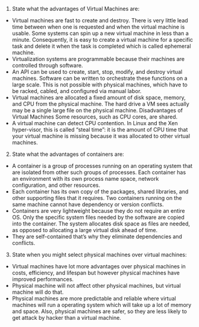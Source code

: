 1. State what the advantages of Virtual Machines are:
- Virtual machines are fast to create and destroy. There is very little lead time between when one is requested and when the virtual machine is usable. Some systems can spin up a new virtual machine in less than a minute. Consequently, it is easy to create a virtual machine for a specific task and delete it when the task is completed which is called ephemeral machine.
- Virtualization systems are programmable because their machines are controlled through software.
- An API can be used to create, start, stop, modify, and destroy virtual machines. Software can be written to orchestrate these functions on a large scale. This is not possible with physical machines, which have to be racked, cabled, and configured via manual labor.
- Virtual machines are allocated a fixed amount of disk space, memory, and CPU from the physical machine. The hard drive a VM sees actually may be a single large file on the physical machine. Disadvantages of Virtual Machines Some resources, such as CPU cores, are shared.
- A virtual machine can detect CPU contention. In Linux and the Xen hyper-visor, this is called “steal time”: it is the amount of CPU time that your virtual machine is missing because it was allocated to other virtual machines.
2. State what the advantages of containers are:
- A container is a group of processes running on an operating system that are isolated from other such groups of processes. Each container has an environment with its own process name space, network configuration, and other resources.
- Each container has its own copy of the packages, shared libraries, and other supporting files that it requires. Two containers running on the same machine cannot have dependency or version conflicts.
- Containers are very lightweight because they do not require an entire OS. Only the specific system files needed by the software are copied into the container. The system allocates disk space as files are needed, as opposed to allocating a large virtual disk ahead of time.
- They are self-contained that’s why they eliminate dependencies and conflicts.
3. State when you might select physical machines over virtual machines:
- Virtual machines have lot more advantages over physical machines in costs, efficiency, and lifespan but however physical machines have improved performances.
- Physical machine will not affect other physical machines, but virtual machine will do that.
- Physical machines are more predictable and reliable where virtual machines will run a operating system which will take up a lot of memory and space. Also, physical machines are safer, so they are less likely to get attack by hacker than a virtual machine.
